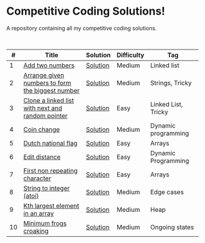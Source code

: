 # Competitive Coding Solutions!
A repository containing all my competitive coding solutions.

<br/>

|  #  |      Title     |   Solution  |   Difficulty   |   Tag                   
|-----|----------------|-------------|----------------|-----------
|1|[Add two numbers](https://leetcode.com/problems/add-two-numbers/)|[Solution](../master/AddTwoNumsAsLinkedList.java) |Medium|Linked list|
|2|[Arrange given numbers to form the biggest number](https://www.geeksforgeeks.org/given-an-array-of-numbers-arrange-the-numbers-to-form-the-biggest-number/)|[Solution](../master/ArrangeBiggestNum.java) |Medium|Strings, Tricky|
|3|[Clone a linked list with next and random pointer](https://www.geeksforgeeks.org/a-linked-list-with-next-and-arbit-pointer/)|[Solution](../master/CloneLinkedListWithRandomPointers.java) |Easy|Linked List, Tricky|
|4|[Coin change](https://www.geeksforgeeks.org/coin-change-dp-7/)|[Solution](../master/CoinChange.java) |Medium|Dynamic programming|
|5|[Dutch national flag](https://www.geeksforgeeks.org/sort-an-array-of-0s-1s-and-2s/)|[Solution](../master/DutchNationFlag.java) |Easy|Arrays|
|6|[Edit distance](https://www.geeksforgeeks.org/edit-distance-dp-5/)|[Solution](../master/EditDistance.py) |Easy|Dynamic Programming|
|7|[First non repeating character](https://www.geeksforgeeks.org/given-a-string-find-its-first-non-repeating-character/)|[Solution](../master/FirstNonRepeatingChar.java) |Easy|Arrays|
|8|[String to integer (atoi)](https://leetcode.com/problems/string-to-integer-atoi/)|[Solution](../master/StringToIntegerATOI.java) |Medium|Edge cases|
|9|[Kth largest element in an array](https://leetcode.com/problems/kth-largest-element-in-an-array/)|[Solution](../master/KLargestElement.java) |Medium|Heap|
|10|[Minimum frogs croaking](https://leetcode.com/contest/weekly-contest-185/problems/minimum-number-of-frogs-croaking/)|[Solution](../master/MinFrogsCroaking.java) |Medium|Ongoing states|